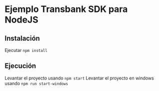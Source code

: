 # Ejemplo Transbank SDK para NodeJS

## Instalación

Ejecutar `npm install`

## Ejecución

Levantar el proyecto usando `npm start`
Levantar el proyecto en windows usando `npm run start-windows`

